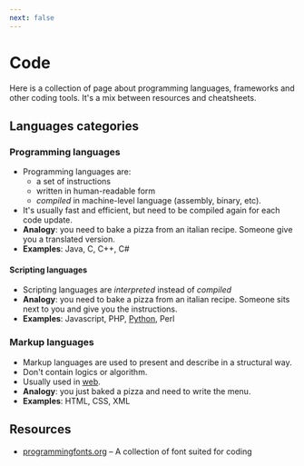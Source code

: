 ```yaml
---
next: false
---
```


# Code

Here is a collection of page about programming languages, frameworks and other coding tools. It's a mix between resources and cheatsheets.

## Languages categories

### Programming languages

- Programming languages are:
	- a set of instructions
	- written in human-readable form
	- *compiled* in machine-level language (assembly, binary, etc).
- It's usually fast and efficient, but need to be compiled again for each code update.
- **Analogy**: you need to bake a pizza from an italian recipe. Someone give you a translated version.
- **Examples**: Java, C, C++, C#

#### Scripting languages

- Scripting languages are *interpreted* instead of *compiled*
- **Analogy**: you need to bake a pizza from an italian recipe. Someone sits next to you and give you the instructions.
- **Examples**: Javascript, PHP, [Python](languages/python.md), Perl

### Markup languages

- Markup languages are used to present and describe in a structural way.
- Don't contain logics or algorithm.
- Usually used in [web](../computer-science/infrastructure/web/web.md).
- **Analogy**: you just baked a pizza and need to write the menu.
- **Examples**: HTML, CSS, XML

## Resources

- [programmingfonts.org](https://www.programmingfonts.org) – A collection of font suited for coding

